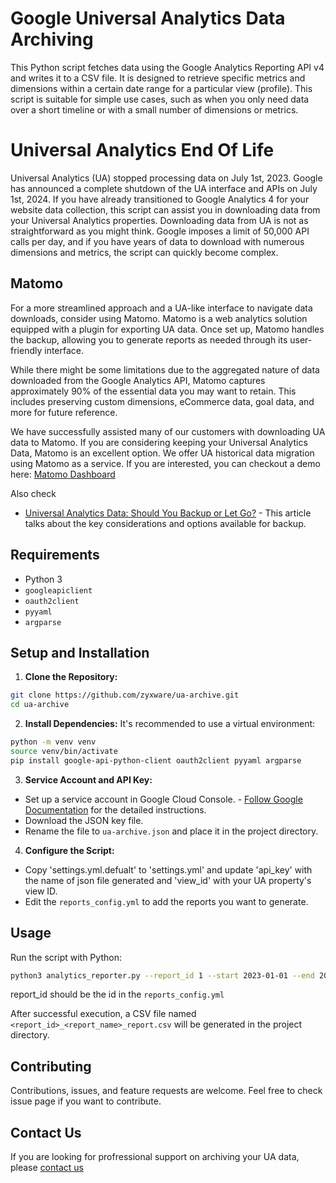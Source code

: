 # Google Universal Analytics Data Archiving

This Python script fetches data using the Google Analytics Reporting API v4 and writes it to a CSV file. It is designed to retrieve specific metrics and dimensions within a certain date range for a particular view (profile). This script is suitable for simple use cases, such as when you only need data over a short timeline or with a small number of dimensions or metrics.

# Universal Analytics End Of Life

Universal Analytics (UA) stopped processing data on July 1st, 2023. Google has announced a complete shutdown of the UA interface and APIs on July 1st, 2024. If you have already transitioned to Google Analytics 4 for your website data collection, this script can assist you in downloading data from your Universal Analytics properties. Downloading data from UA is not as straightforward as you might think. Google imposes a limit of 50,000 API calls per day, and if you have years of data to download with numerous dimensions and metrics, the script can quickly become complex.

## Matomo

For a more streamlined approach and a UA-like interface to navigate data downloads, consider using Matomo. Matomo is a web analytics solution equipped with a plugin for exporting UA data. Once set up, Matomo handles the backup, allowing you to generate reports as needed through its user-friendly interface.

While there might be some limitations due to the aggregated nature of data downloaded from the Google Analytics API, Matomo captures approximately 90% of the essential data you may want to retain. This includes preserving custom dimensions, eCommerce data, goal data, and more for future reference.

We have successfully assisted many of our customers with downloading UA data to Matomo. If you are considering keeping your Universal Analytics Data, Matomo is an excellent option. We offer UA historical data migration using Matomo as a service. If you are interested, you can checkout a demo here: [Matomo Dashboard](https://engage.zyxware.com/matomo-dashboard)

Also check
- [Universal Analytics Data: Should You Backup or Let Go?](https://www.zyxware.com/article/6613/universal-analytics-historical-data-backup) - This article talks about the key considerations and options available for backup.

## Requirements

- Python 3
- `googleapiclient`
- `oauth2client`
- `pyyaml`
- `argparse`

## Setup and Installation

1. **Clone the Repository:**

```sh
git clone https://github.com/zyxware/ua-archive.git
cd ua-archive
```


2. **Install Dependencies:**
It's recommended to use a virtual environment:


```sh
python -m venv venv
source venv/bin/activate
pip install google-api-python-client oauth2client pyyaml argparse
```

3. **Service Account and API Key:**
- Set up a service account in Google Cloud Console. - [Follow Google Documentation](https://developers.google.com/analytics/devguides/reporting/core/v4/quickstart/service-py) for the detailed instructions.
- Download the JSON key file.
- Rename the file to `ua-archive.json` and place it in the project directory.

4. **Configure the Script:**
- Copy 'settings.yml.defualt' to 'settings.yml' and update 'api_key' with the name of json file generated and 'view_id' with your UA property's view ID.
- Edit the `reports_config.yml` to add the reports you want to generate.

## Usage

Run the script with Python:

```sh
python3 analytics_reporter.py --report_id 1 --start 2023-01-01 --end 2023-01-31
```
report_id should be the id in the `reports_config.yml`

After successful execution, a CSV file named `<report_id>_<report_name>_report.csv` will be generated in the project directory.

## Contributing

Contributions, issues, and feature requests are welcome. Feel free to check issue page if you want to contribute.

## Contact Us

If you are looking for profressional support on archiving your UA data, please [contact us](https://www.zyxware.com/contact-us)
